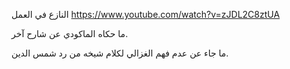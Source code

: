 النازع في العمل 
https://www.youtube.com/watch?v=zJDL2C8ztUA

ما حكاه الماكودي عن شارح آخر.

ما جاء عن عدم فهم الغزالي لكلام شيخه
من رد شمس الدين.



